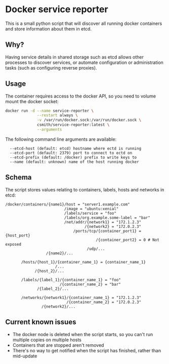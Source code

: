 # Docker service reporter 

This is a small python script that will discover all running
docker containers and store information about them in etcd.

## Why?

Having service details in shared storage such as etcd allows
other processes to discover services, or automate configuration
or administration tasks (such as configuring reverse proxies).

## Usage

The container requires access to the docker API, so you need
to volume mount the docker socket:

```bash
docker run -d --name service-reporter \
              --restart always \
              -v /var/run/docker.sock:/var/run/docker.sock \ 
              csmith/service-reporter:latest \
              --arguments
```

The following command line arguments are available:

```
  --etcd-host (default: etcd) hostname where ectd is running
  --etcd-port (default: 2379) port to connect to ectd on
  --etcd-prefix (default: /docker) prefix to write keys to
  --name (default: unknown) name of the host running docker
```

## Schema

The script stores values relating to containers, labels, hosts and
networks in etcd:

```
/docker/containers/{name1}/host = "server1.example.com"
                          /image = "ubuntu:xenial"
                          /labels/service = "foo"
                          /labels/org.example.some-label = "bar"
                          /net/addr/{network1} = "172.1.2.3"
                                   /{network2} = "172.0.2.3"
                              /ports/tcp/{container_port1} = {host_port}
                                        /{container_port2} = 0 # Not exposed
                                    /udp/...
                  /{name2}/...

       /hosts/{host_1}/{container_name_1} = {container_name_1}
                      /...
             /{host_2}/...

       /labels/{label_1}/{container_name_1} = "foo"
                        /{container_name_2} = "bar"
              /{label_2}/...

       /networks/{network1}/{container_name_1} = "172.1.2.3"
                           /{container_name_2} = "172.0.2.3"
                /{network2}/...
```

## Current known issues

* The docker node is deleted when the script starts, so you can't run multiple
  copies on multiple hosts
* Containers that are stopped aren't removed
* There's no way to get notified when the script has finished, rather than
  mid-update

